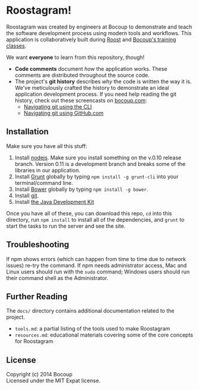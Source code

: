 # Roostagram!

Roostagram was created by engineers at Bocoup to demonstrate and teach the
software development process using modern tools and workflows. This application
is collaboratively built during [Roost](http://roost.bocoup.com) and [Bocoup's
training classes](http://training.bocoup.com/classes).

We want **everyone** to learn from this repository, though!

- **Code comments** document *how* the application works. These comments are
  distributed throughout the source code.
- The project's **git history** describes *why* the code is written the way it
  is. We've meticulously crafted the history to demonstrate an ideal
  application development process. If you need help reading the git history,
  check out these screencasts on [bocoup.com](http://bocoup.com):
  - [Navigating git using the
    CLI](http://bocoup.com/education/online/screencasts/navigating-git-via-cli/)
  - [Navigating git using
    GitHub.com](http://bocoup.com/education/online/screencasts/navigating-git-via-github/)

## Installation

Make sure you have all this stuff:

1. Install [nodejs](http://nodejs.org/). Make sure you install something on the
   v.0.10 release branch. Version 0.11 is a development branch and breaks some
   of the libraries in our application.
2. Install [Grunt](http://gruntjs.com/) globally by typing `npm install -g
   grunt-cli` into your terminal/command line.
3. Install [Bower](http://bower.io/) globally by typing `npm install -g bower`.
4. Install [git](http://git-scm.com/downloads).
5. Install [the Java Development
   Kit](http://www.oracle.com/technetwork/java/index.html)

Once you have all of these, you can download this repo, `cd` into this
directory, run `npm install` to install all of the dependencies, and `grunt` to
start the tasks to run the server and see the site.

## Troubleshooting

If npm shows errors (which can happen from time to time due to network issues)
re-try the command. If npm needs administrator access, Mac and Linux users
should run with the `sudo` command; Windows users should run their command
shell as the Administrator.

## Further Reading

The `docs/` directory contains additional documentation related to the project.

- `tools.md`: a partial listing of the tools used to make Roostagram
- `resources.md`: educational materials covering some of the core concepts for
  Roostagram

## License

Copyright (c) 2014 Bocoup  
Licensed under the MIT Expat license.
